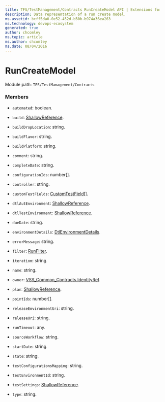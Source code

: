 ```yaml
---
title: TFS/TestManagement/Contracts RunCreateModel API | Extensions for Azure DevOps Services
description: Data representation of a run create model.
ms.assetid: bcff5da0-0e52-452d-b50b-b974a36ea263
ms.technology: devops-ecosystem
generated: true
author: chcomley
ms.topic: article
ms.author: chcomley
ms.date: 08/04/2016
---
```


# RunCreateModel

Module path: `TFS/TestManagement/Contracts`

### Members

* `automated`: boolean.

* `build`: [ShallowReference](../../../TFS/TestManagement/Contracts/ShallowReference.md).

* `buildDropLocation`: string.

* `buildFlavor`: string.

* `buildPlatform`: string.

* `comment`: string.

* `completeDate`: string.

* `configurationIds`: number[].

* `controller`: string.

* `customTestFields`: [CustomTestField](../../../TFS/TestManagement/Contracts/CustomTestField.md)[].

* `dtlAutEnvironment`: [ShallowReference](../../../TFS/TestManagement/Contracts/ShallowReference.md).

* `dtlTestEnvironment`: [ShallowReference](../../../TFS/TestManagement/Contracts/ShallowReference.md).

* `dueDate`: string.

* `environmentDetails`: [DtlEnvironmentDetails](../../../TFS/TestManagement/Contracts/DtlEnvironmentDetails.md).

* `errorMessage`: string.

* `filter`: [RunFilter](../../../TFS/TestManagement/Contracts/RunFilter.md).

* `iteration`: string.

* `name`: string.

* `owner`: [VSS_Common_Contracts.IdentityRef](../../../VSS/WebApi/Contracts/IdentityRef.md).

* `plan`: [ShallowReference](../../../TFS/TestManagement/Contracts/ShallowReference.md).

* `pointIds`: number[].

* `releaseEnvironmentUri`: string.

* `releaseUri`: string.

* `runTimeout`: any.

* `sourceWorkflow`: string.

* `startDate`: string.

* `state`: string.

* `testConfigurationsMapping`: string.

* `testEnvironmentId`: string.

* `testSettings`: [ShallowReference](../../../TFS/TestManagement/Contracts/ShallowReference.md).

* `type`: string.
